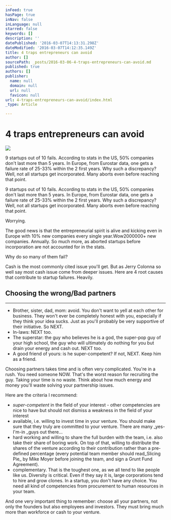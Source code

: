 ```yaml
---
inFeed: true
hasPage: true
inNav: false
inLanguage: null
starred: false
keywords: []
description: ''
datePublished: '2016-03-07T14:13:31.298Z'
dateModified: '2016-03-07T14:12:35.149Z'
title: 4 traps entrepreneurs can avoid
author: []
sourcePath: _posts/2016-03-06-4-traps-entrepreneurs-can-avoid.md
published: true
authors: []
publisher:
  name: null
  domain: null
  url: null
  favicon: null
url: 4-traps-entrepreneurs-can-avoid/index.html
_type: Article

---
```

# 4 traps entrepreneurs can avoid
![](https://the-grid-user-content.s3-us-west-2.amazonaws.com/834d0512-f293-4b6b-ae8b-9e5c36d44bf8.jpg)

9 startups out of 10 fails. According to stats in the US, 50% companies don't last more than 5 years. In Europe, from Eurostar data, one gets a failure rate of 25-33% within the 2 first years. Why such a discrepancy? Well, not all startups get incorporated. Many aborts even before reaching that point.

9 startups out of 10 fails. According to stats in the US, 50% companies don't last more than 5 years. In Europe, from Eurostar data, one gets a failure rate of 25-33% within the 2 first years. Why such a discrepancy? Well, not all startups get incorporated. Many aborts even before reaching that point.

Worrying.

The good news is that the entrepreneurial spirit is alive and kicking even in Europe with 10% new companies every single year.Wow2000000+ new companies. Annually. So much more, as aborted startups before incorporation are not accounted for in the stats.

Why do so many of them fail?

Cash is the most commonly cited issue you'll get. But as Jerry Colonna so well say most cash issue come from deeper issues. Here are 4 root causes that contribute to startup failures. Heavily.

## Choosing the wrong/Bad partners

****

* Brother, sister, dad, mom: avoid. You don't want to yell at each other for business. They won't ever be completely honest with you, especially if they think your idea sucks. Just as you'll probably be very supportive of their initiative. So NEXT.
* In-laws: NEXT too.
* The superstar: the guy who believes he is a god, the super-pop guy of your high school, the guy who will ultimately do nothing for you but drain your energy and cash out. NEXT too.
* A good friend of yours: is he super-competent? If not, NEXT. Keep him as a friend.

Choosing partners takes time and is often very complicated. You're in a rush. You need someone NOW. That's the worst reason for recruiting the guy. Taking your time is no waste. Think about how much energy and money you'll waste solving your partnership issues.

Here are the criteria I recommend:

* _super-competent_ in the field of your interest - other competencies are nice to have but should not dismiss a weakness in the field of your interest
* available, i.e. willing to invest time in your venture. You should make sure that they truly are committed to your venture. There are many _yes-I'm-in _guys out there...
* hard working and willing to share the full burden with the team, i.e. also take their share of boring work. On top of that, willing to distribute the shares of the venture according to their contribution rather than a pre-defined percentage (every potential team member should read_Slicing Pie_ by Mike Moyer before joining the team, and sign a Grunt Fund Agreement).
* complementary. That is the toughest one, as we all tend to like people like us. Diversity is critical. Even if they say it is, large corporations tend to hire and grow clones. In a startup, you don't have any choice. You need all kind of competencies from procurement to human resources in your team.

And one very important thing to remember: choose all your partners, not only the founders but also employees and investors. They must bring much more than workforce or cash to your venture.